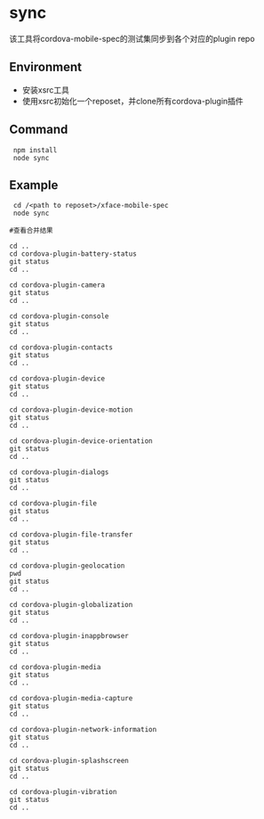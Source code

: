sync
=========

该工具将cordova-mobile-spec的测试集同步到各个对应的plugin repo

Environment
---------

*   安装xsrc工具
*   使用xsrc初始化一个reposet，并clone所有cordova-plugin插件

Command
---------

     npm install
     node sync

Example
---------

```
 cd /<path to reposet>/xface-mobile-spec
 node sync
    
#查看合并结果

cd ..
cd cordova-plugin-battery-status
git status
cd ..

cd cordova-plugin-camera
git status
cd ..

cd cordova-plugin-console
git status
cd ..

cd cordova-plugin-contacts
git status
cd ..

cd cordova-plugin-device
git status
cd ..

cd cordova-plugin-device-motion
git status
cd ..

cd cordova-plugin-device-orientation
git status
cd ..

cd cordova-plugin-dialogs
git status
cd ..

cd cordova-plugin-file
git status
cd ..

cd cordova-plugin-file-transfer
git status
cd ..

cd cordova-plugin-geolocation
pwd
git status
cd ..

cd cordova-plugin-globalization
git status
cd ..

cd cordova-plugin-inappbrowser
git status
cd ..

cd cordova-plugin-media
git status
cd ..

cd cordova-plugin-media-capture
git status
cd ..

cd cordova-plugin-network-information
git status
cd ..

cd cordova-plugin-splashscreen
git status
cd ..

cd cordova-plugin-vibration
git status
cd ..

```

